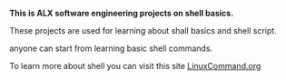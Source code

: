 **This is ALX software engineering projects on shell basics.**

These projects are used for learning about shall basics and shell script. 

anyone  can start from learning basic shell commands.

To learn more about shell you can visit this site [LinuxCommand.org](http://linuxcommand.org/)
